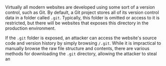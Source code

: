 Virtually all modern websites are developed using some sort of a version control, such as Git. By default, a Git project stores all of its version control data in a folder called `.git`. Typically, this folder is omitted or access to it is restricted, but there will be websites that exposes this directory in the production environment.

If the `.git` folder is exposed, an attacker can access the website's source code and version history by simply browsing `/.git`. While it is impractical to manually browse the raw file structure and contents, there are various methods for downloading the `.git` directory, allowing the attacker to steal an